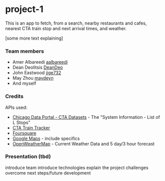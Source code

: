 # project-1

This is an app to fetch, from a search, nearby restaurants and cafes, nearest CTA train stop and next arrival times, and weather.

[some more text explaining]

### Team members

-   Amer Albareedi [aalbareedi](https://github.com/aalbareedi)
-   Dean Deolitsis [DeanDeo](https://github.com/DeanDeo)
-   John Eastwood [jjge732](https://github.com/jjge732)
-   May Zhou [maydeyn](https://github.com/maydeyn)
-   And myself

### Credits

APIs used:

-   [Chicago Data Portal - CTA Datasets](https://data.cityofchicago.org/Transportation/CTA-List-of-CTA-Datasets/pnau-cf66) - The "System Information - List of L Stops"
-   [CTA Train Tracker](https://www.transitchicago.com/developers/traintracker/)
-   [Foursquare](https://developer.foursquare.com/)
-   [Google Maps](https://developers.google.com/maps/documentation/) - include specifics
-   [OpenWeatherMap](https://openweathermap.org/api) - Current Weather Data and 5 day/3 hour forecast

### Presentation (tbd)

introduce team
introduce technologies
explain the project
challenges overcome
next steps/future development

